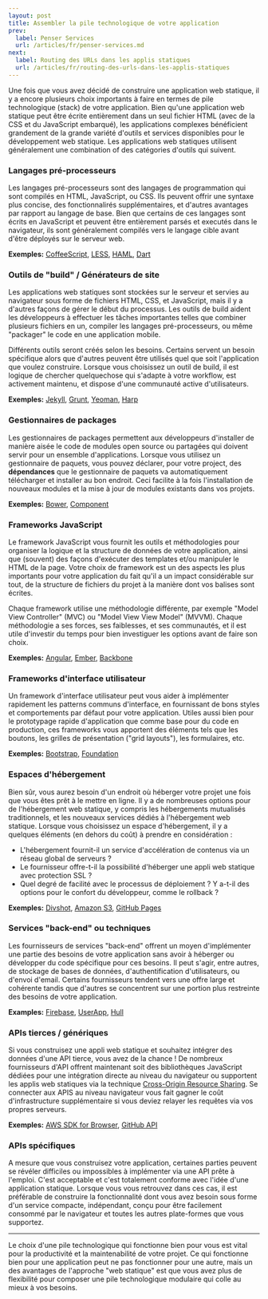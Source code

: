 ```yaml
---
layout: post
title: Assembler la pile technologique de votre application
prev:
  label: Penser Services
  url: /articles/fr/penser-services.md
next:
  label: Routing des URLs dans les applis statiques
  url: /articles/fr/routing-des-urls-dans-les-applis-statiques
---
```


Une fois que vous avez décidé de construire une application web statique, il y a encore plusieurs choix importants
à faire en termes de pile technologique (stack) de votre application. Bien qu'une application web statique peut être
écrite entièrement dans un seul fichier HTML (avec de la CSS et du JavaScript embarqué), les applications complexes
bénéficient grandement de la grande variété d'outils et services disponibles pour le développement web statique.
Les applications web statiques utilisent généralement une combination of des catégories d'outils qui suivent.

### Langages pré-processeurs

Les langages pré-processeurs sont des langages de programmation qui sont compilés en HTML, JavaScript, ou CSS.
Ils peuvent offrir une syntaxe plus concise, des fonctionnalirés supplémentaires, et d'autres avantages 
par rapport au langage de base. Bien que certains de ces langages sont écrits en JavaScript et peuvent être entièrement parsés
et executés dans le navigateur, ils sont généralement compilés vers le langage cible avant d'être déployés sur le serveur web.

**Exemples:** [CoffeeScript](http://coffeescript.org), [LESS](http://www.lesscss.org/), [HAML](http://haml.info/), [Dart](https://www.dartlang.org/)

### Outils de "build" / Générateurs de site

Les applications web statiques sont stockées sur le serveur et servies au navigateur sous forme de fichiers HTML,
CSS, et JavaScript, mais il y a d'autres façons de gérer le début du processus. Les outils de build aident les développeurs
à effectuer les tâches importantes telles que combiner plusieurs fichiers en un, compiler les langages pré-processeurs,
ou même "packager" le code en une application mobile.

Différents outils seront créés selon les besoins. Certains servent un besoin spécifique
alors que d'autres peuvent être utilisés quel que soit l'application que voulez construire. 
Lorsque vous choisissez un outil de build, il est logique de chercher quelquechose qui s'adapte à votre workflow, 
est activement maintenu, et dispose d'une communauté active d'utilisateurs.

**Exemples:** [Jekyll](http://jekyllrb.com/), [Grunt](http://gruntjs.com/), [Yeoman](http://yeoman.io/), [Harp](http://harpjs.com/)

### Gestionnaires de packages

Les gestionnaires de packages permettent aux développeurs d'installer de manière aisée le code de modules 
open source ou partagées qui doivent servir pour un ensemble d'applications. Lorsque vous utilisez un gestionnaire de paquets,
vous pouvez déclarer, pour votre project, des **dépendances** que le gestionnaire de paquets va automatiquement télécharger
et installer au bon endroit. Ceci facilite à la fois l'installation de nouveaux modules et la mise à jour de 
modules existants dans vos projets.

**Exemples:** [Bower](http://bower.io/), [Component](http://component.io)

### Frameworks JavaScript

Le framework JavaScript vous fournit les outils et méthodologies pour organiser la logique et la structure de données 
de votre application, ainsi que (souvent) des façons d'exécuter des templates et/ou manipuler le HTML de la page.
Votre choix de framework est un des aspects les plus importants pour votre application du fait qu'il a un impact
considérable sur tout, de la structure de fichiers du projet à la manière dont vos balises sont écrites.

Chaque framework utilise une méthodologie différente, par exemple "Model View Controller" (MVC) ou "Model View
View Model" (MVVM). Chaque méthodologie a ses forces, ses faiblesses, et ses communautés, et il est utile d'investir du temps
pour bien investiguer les options avant de faire son choix.

**Exemples:** [Angular](http://angularjs.org/), [Ember](http://emberjs.com/), [Backbone](http://backbonejs.org/)

### Frameworks d'interface utilisateur

Un framework d'interface utilisateur peut vous aider à implémenter rapidement les patterns communs d'interface,
en fournissant de bons styles et comportements par défaut pour votre application. Utiles aussi bien pour le
prototypage rapide d'application que comme base pour du code en production, ces frameworks vous apportent
des éléments tels que les boutons, les grilles de présentation ("grid layouts"), les formulaires, etc.

**Exemples:** [Bootstrap](http://getbootstrap.com), [Foundation](http://foundation.zurb.com)

### Espaces d'hébergement

Bien sûr, vous aurez besoin d'un endroit où héberger votre projet une fois que vous êtes prêt à le mettre en ligne.
Il y a de nombreuses options pour de l'hébergement web statique, y compris les hébergements mutualisés traditionnels,
et les nouveaux services dédiés à l'hébergement web statique. Lorsque vous choisissez un espace d'hébergement, il y a quelques
éléments (en dehors du coût) à prendre en considération :

* L'hébergement fournit-il un service d'accélération de contenus via un réseau global de serveurs ?
* Le fournisseur offre-t-il la possibilité d'héberger une appli web statique avec protection SSL ?
* Quel degré de facilité avec le processus de déploiement ? Y a-t-il des options pour le confort du développeur, comme le rollback ?

**Exemples:** [Divshot](http://www.divshot.io/), [Amazon S3](http://aws.amazon.com/s3/), [GitHub Pages](http://pages.github.com/)

### Services "back-end" ou techniques 

Les fournisseurs de services "back-end" offrent un moyen d'implémenter une partie des besoins de votre application 
sans avoir à héberger ou développer du code spécifique pour ces besoins. Il peut s'agir, entre autres, de stockage 
de bases de données, d'authentification d'utilisateurs, ou d'envoi d'email. Certains fournisseurs tendent vers une offre
large et cohérente tandis que d'autres se concentrent sur une portion plus restreinte des besoins de votre application.

**Examples:** [Firebase](http://www.firebase.com/), [UserApp](http://userapp.io), [Hull](http://hull.io)

### APIs tierces / génériques

Si vous construisez une appli web statique et souhaitez intégrer des données d'une API tierce, vous avez de la chance !
De nombreux fournisseurs d'API offrent maintenant soit des bibliothèques JavaScript dédiées pour une intégration directe 
au niveau du navigateur ou supportent les applis web statiques via la technique [Cross-Origin Resource Sharing](https://developer.mozilla.org/en-US/docs/HTTP/Access_control_CORS).
Se connecter aux APIS au niveau navigateur vous fait gagner le coût d'infrastructure supplémentaire si vous deviez relayer 
les requêtes via vos propres serveurs.

**Exemples:** [AWS SDK for Browser](http://aws.amazon.com/sdkforbrowser/), [GitHub API](http://developer.github.com/v3/)

### APIs spécifiques

A mesure que vous construisez votre application, certaines parties peuvent se révéler difficiles ou impossibles 
à implémenter via une API prête à l'emploi. C'est acceptable et c'est totalement conforme avec l'idée d'une application statique.
Lorsque vous vous retrouvez dans ces cas, il est préférable de construire la fonctionnalité dont vous avez besoin sous forme 
d'un service compacte, indépendant, conçu pour être facilement consommé par le navigateur et toutes les autres 
plate-formes que vous supportez.

---

Le choix d'une pile technologique qui fonctionne bien pour vous est vital pour la productivité et la maintenabilité de votre projet.
Ce qui fonctionne bien pour une application peut ne pas fonctionner pour une autre, mais un des avantages de l'approche "web statique"
est que vous avez plus de flexibilité pour composer une pile technologique modulaire qui colle au mieux à vos besoins.